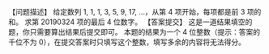 【问题描述】
给定数列 1, 1, 1, 3, 5, 9, 17, …，从第 4 项开始，每项都是前 3 项的和。
求第 20190324 项的最后 4 位数字。
【答案提交】
这是一道结果填空的题，你只需要算出结果后提交即可。
本题的结果为一个 4 位整数（提示：答案的千位不为 0），在提交答案时只填写这个整数，填写多余的内容将无法得分。